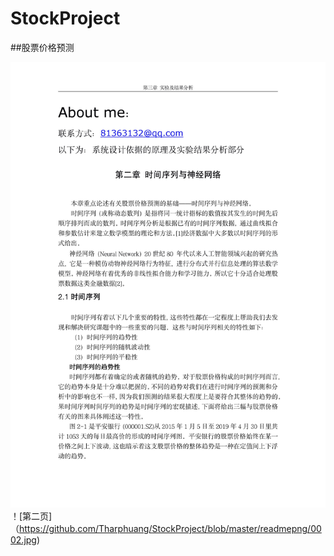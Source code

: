 # StockProject
##股票价格预测

![第一页](https://github.com/Tharphuang/StockProject/blob/master/readmepng/0001.jpg)
！[第二页]（https://github.com/Tharphuang/StockProject/blob/master/readmepng/0002.jpg)
